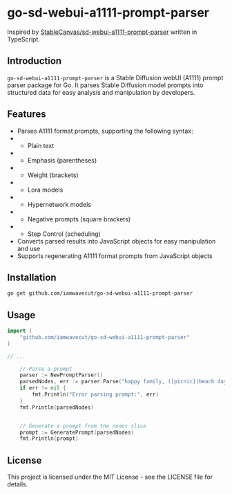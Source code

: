 # go-sd-webui-a1111-prompt-parser
Inspired by [StableCanvas/sd-webui-a1111-prompt-parser](https://github.com/StableCanvas/sd-webui-a1111-prompt-parser) written in TypeScript.

## Introduction
`go-sd-webui-a1111-prompt-parser` is a Stable Diffusion webUI (A1111) prompt parser package for Go. It parses Stable Diffusion model prompts into structured data for easy analysis and manipulation by developers.

## Features
- Parses A1111 format prompts, supporting the following syntax:
- - Plain text
- - Emphasis (parentheses)
- - Weight (brackets)
- - Lora models
- - Hypernetwork models
- - Negative prompts (square brackets)
- - Step Control (scheduling)
- Converts parsed results into JavaScript objects for easy manipulation and use
- Supports regenerating A1111 format prompts from JavaScript objects

## Installation
```bash
go get github.com/iamwavecut/go-sd-webui-a1111-prompt-parser
```

## Usage
```go
import (
	"github.com/iamwavecut/go-sd-webui-a1111-prompt-parser"
)

// ...

    // Parse a prompt
	parser := NewPromptParser()
	parsedNodes, err := parser.Parse("happy family, ([picnic]|beach day), [sunset:sunrise:0.5]")
    if err != nil {
        fmt.Println("Error parsing prompt:", err)
    }
    fmt.Println(parsedNodes)


    // Generate a prompt from the nodes slice
    prompt := GeneratePrompt(parsedNodes)
    fmt.Println(prompt)
```

## License
This project is licensed under the MIT License - see the LICENSE file for details.